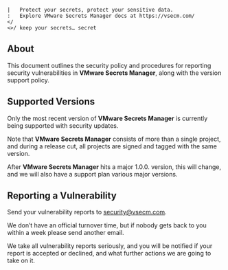 ```text
|   Protect your secrets, protect your sensitive data.
:   Explore VMware Secrets Manager docs at https://vsecm.com/
</
<>/ keep your secrets… secret
```

## About

This document outlines the security policy and procedures for reporting
security vulnerabilities in **VMware Secrets Manager**, along with the version support policy.

## Supported Versions

Only the most recent version of **VMware Secrets Manager**
is currently being supported with security updates.

Note that **VMware Secrets Manager** consists of more than a single project,
and during a release cut, all projects are signed and tagged
with the same version.

After **VMware Secrets Manager** hits a major 1.0.0. version, this will change,
and we will also have a support plan various major versions.

## Reporting a Vulnerability

Send your vulnerability reports to [security@vsecm.com](mailto:security@vsecm.com).

We don’t have an official turnover time, but if nobody gets back
to you within a week please send another email.

We take all vulnerability reports seriously, and you will be notified 
if your report is accepted or declined, and what further actions we are going
to take on it.
